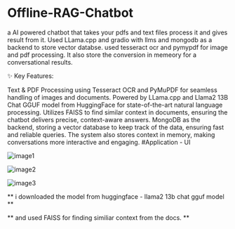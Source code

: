 # Offline-RAG-Chatbot
a AI powered chatbot that takes your pdfs and text files process it and gives result from it.
Used LLama.cpp and gradio with llms and mongodb as a backend to store vector databse. used tesseract ocr and pymypdf for image and pdf processing.
It also store the conversion in memeory for a conversational results.

✨ Key Features:

Text & PDF Processing using Tesseract OCR and PyMuPDF for seamless handling of images and documents.
Powered by LLama.cpp and Llama2 13B Chat GGUF model from HuggingFace for state-of-the-art natural language processing.
Utilizes FAISS to find similar context in documents, ensuring the chatbot delivers precise, context-aware answers.
MongoDB as the backend, storing a vector database to keep track of the data, ensuring fast and reliable queries.
The system also stores context in memory, making conversations more interactive and engaging.
#Application - UI

![image1](https://github.com/user-attachments/assets/418e65ce-4454-41dd-bf9c-22ba6320913b)

![image2](https://github.com/user-attachments/assets/479ac93b-02b1-4abd-b435-96251b0a25c8)

![image3](https://github.com/user-attachments/assets/4594188c-7830-4ae7-a8a6-cba5915fe714)



** i downloaded the model from huggingface - llama2 13b chat gguf model **

** and used FAISS for finding similiar context from the docs. **
